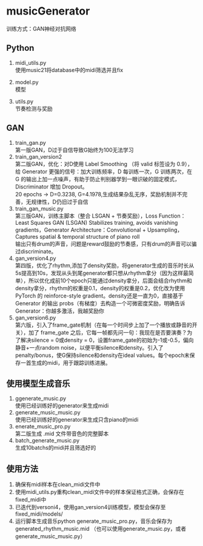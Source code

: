 # musicGenerator

训练方式：GAN神经对抗网络

## Python
1. midi_utils.py            <br>使用music21将database中的midi筛选并且fix
6. model.py                  <br>模型 <br>

8. utils.py                  <br>节奏检测与奖励
   
## GAN
1. train_gan.py             <br>第一版GAN，D过于自信导致G始终为100无法学习
2. train_gan_version2       <br>第二版GAN，优化：对D使用 Label Smoothing （将 valid 标签设为 0.9），给 Generator 更强的信号：加大训练频率，D 每训练一次，G 训练两次，在 G 的输出上加一点噪声，有助于防止判别器学到一眼识破的固定模式，Discriminator 增加 Dropout。<br>20 epochs -> D=0.3238, G=4.1978,生成结果杂乱无序，奖励机制并不完善，无规律性，D仍旧过于自信
3. train_gan_music.py        <br>第三版GAN，训练主脚本（整合 LSGAN + 节奏奖励），Loss Function：  Least Squares GAN (LSGAN) Stabilizes training, avoids vanishing gradients，Generator Architecture：Convolutional + Upsampling，Captures spatial & temporal structure of piano roll<br> 输出只有drum的声音，问题是reward鼓励的节奏感，只有drum的声音可以骗过discriminate。
4. gan_version4.py   <br>第四版，优化了rhythm,添加了density奖励，将generator生成的音乐时长从5s提高到10s，发现从头到尾generator都只想从rhythm拿分（因为这样最简单），所以优化成前10个epoch只能通过density拿分，后面会结合rhythm和density拿分，rhythm的权重是0.1，density的权重是0.2，优化改为使用 PyTorch 的 reinforce-style gradient。density还是一直为0，直接基于 Generator 的输出 probs（有梯度）去构造一个可微密度奖励，明确告诉 Generator：你越多激活，我越奖励你
5. gan_version6.py   <br>第六版，引入了frame_gate机制（在每一个时间步上加了一个播放或静音的开关），加了 frame_gate 之后，它每一帧都先问一句：我现在是否要演奏？为了解决silence = 0或density = 0，设置frame_gate的初始为-1或-0.5，偏向静音+一点random noise，以便平衡silence和density。引入了penalty/bonus，使G保持silence和density在ideal values。每个epoch末保存一首生成的midi，用于跟踪训练进展。

## 使用模型生成音乐
1. ggenerate_music.py         <br>使用已经训练好的generator来生成midi
2. generate_music_music.py  <br>使用已经训练好的generator来生成只含piano的midi
3. enerate_music_pro.py        <br>第二版生成 .mid 文件带音色的完整脚本
2. batch_generate_music.py    <br>生成10batchs的midi并且筛选好的

## 使用方法
1. 确保有midi样本在clean_midi文件中
2. 使用midi_utils.py重构clean_midi文件中的样本保证格式正确，会保存在fixed_midi中
3. 已迭代到versoni4，使用gan_version4训练模型，模型会保存至fixed_midi/models/
4. 运行脚本生成音乐python generate_music_pro.py，音乐会保存为generated_rhythm_music.mid （也可以使用generate_music.py，或者generate_music_music.py）

 
